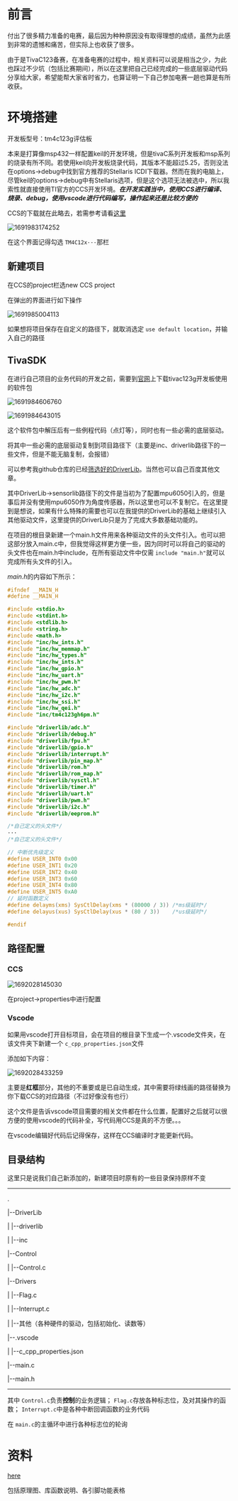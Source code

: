 # 前言

付出了很多精力准备的电赛，最后因为种种原因没有取得理想的成绩，虽然为此感到非常的遗憾和痛苦，但实际上也收获了很多。

由于是TivaC123备赛，在准备电赛的过程中，相关资料可以说是相当之少，为此也踩过不少坑（包括比赛期间），所以在这里把自己已经完成的一些底层驱动代码分享给大家，希望能帮大家省时省力，也算证明一下自己参加电赛一趟也算是有所收获。

# 环境搭建

开发板型号：tm4c123g评估板

本来是打算像msp432一样配置keil的开发环境，但是tivaC系列开发板和msp系列的烧录有所不同。若使用keil向开发板烧录代码，其版本不能超过5.25，否则没法在options->debug中找到官方推荐的Stellaris ICDI下载器。然而在我的电脑上，尽管keil的options->debug中有Stellaris选项，但是这个选项无法被选中，所以我索性就直接使用TI官方的CCS开发环境。***在开发实践当中，使用CCS进行编译、烧录、debug，使用vscode进行代码编写，操作起来还是比较方便的***

CCS的下载就在此略去，若需参考请看[这里](https://blog.csdn.net/qq_36788698/article/details/82913956)

![1691983174252](image/前言与环境搭建/1691983174252.png)

在这个界面记得勾选 `TM4C12x···`那栏

## 新建项目

在CCS的project栏选new CCS project

在弹出的界面进行如下操作

![1691985004113](image/前言与环境搭建/1691985004113.png)

如果想将项目保存在自定义的路径下，就取消选定 `use default location`，并输入自己的路径

## TivaSDK

在进行自己项目的业务代码的开发之前，需要到[官网](https://www.ti.com/tool/SW-TM4C#downloads)上下载tivac123g开发板使用的软件包

![1691984606760](image/前言与环境搭建/1691984606760.png)

![1691984643015](image/前言与环境搭建/1691984643015.png)

这个软件包中解压后有一些例程代码（点灯等），同时也有一些必需的底层驱动。

将其中一些必需的底层驱动复制到项目路径下（主要是inc、driverlib路径下的一些文件，但是不能无脑复制，会报错）

可以参考我github仓库的已经[筛选好的DriverLib](https://github.com/RiverUp/TivaCSummary/tree/main/TivaTemplate/DriverLib)。当然也可以自己百度其他文章。

其中DriverLib->sensorlib路径下的文件是当初为了配置mpu6050引入的，但是事后并没有使用mpu6050作为角度传感器，所以这里也可以不复制它。在这里提到是想说，如果有什么特殊的需要也可以在我提供的DriverLib的基础上继续引入其他驱动文件，这里提供的DriverLib只是为了完成大多数基础功能的。

在项目的根目录新建一个main.h文件用来各种驱动文件的头文件引入。也可以把这部分放入main.c中，但我觉得这样更方便一些，因为同时可以将自己的驱动的头文件也在main.h中include，在所有驱动文件中仅需 `include "main.h"`就可以完成所有头文件的引入。

*main.h*的内容如下所示：

```c
#ifndef __MAIN_H
#define __MAIN_H

#include <stdio.h>
#include <stdint.h>
#include <stdlib.h>
#include <string.h>
#include <math.h>
#include "inc/hw_ints.h"
#include "inc/hw_memmap.h"
#include "inc/hw_types.h"
#include "inc/hw_ints.h"
#include "inc/hw_gpio.h"
#include "inc/hw_uart.h"
#include "inc/hw_pwm.h"
#include "inc/hw_adc.h"
#include "inc/hw_i2c.h"
#include "inc/hw_ssi.h"
#include "inc/hw_qei.h"
#include "inc/tm4c123gh6pm.h"

#include "driverlib/adc.h"
#include "driverlib/debug.h"
#include "driverlib/fpu.h"
#include "driverlib/gpio.h"
#include "driverlib/interrupt.h"
#include "driverlib/pin_map.h"
#include "driverlib/rom.h"
#include "driverlib/rom_map.h"
#include "driverlib/sysctl.h"
#include "driverlib/timer.h"
#include "driverlib/uart.h"
#include "driverlib/pwm.h"
#include "driverlib/i2c.h"
#include "driverlib/eeprom.h"

/*自己定义的头文件*/
···
/*自己定义的头文件*/

// 中断优先级定义
#define USER_INT0 0x00
#define USER_INT1 0x20
#define USER_INT2 0x40
#define USER_INT3 0x60
#define USER_INT4 0x80
#define USER_INT5 0xA0
// 延时函数定义
#define delayms(xms) SysCtlDelay(xms * (80000 / 3)) /*ms级延时*/
#define delayus(xus) SysCtlDelay(xus * (80 / 3))    /*us级延时*/

#endif

```

## 路径配置

### CCS

![1692028145030](image/前言与环境搭建/1692028145030.png)

在project->properties中进行配置

### Vscode

如果用vscode打开目标项目，会在项目的根目录下生成一个.vscode文件夹，在该文件夹下新建一个 `c_cpp_properties.json`文件

添加如下内容：

![1692028433259](image/前言与环境搭建/1692028433259.png)

主要是**红框**部分，其他的不重要或是已自动生成，其中需要将绿线画的路径替换为你下载CCS的对应路径（不过好像没有也行）

这个文件是告诉vscode项目需要的相关文件都在什么位置，配置好之后就可以很方便的使用vscode的代码补全，写代码用CCS是真的不方便。。。

在vscode编辑好代码后记得保存，这样在CCS编译时才能更新代码。

## 目录结构

这里只是说我们自己新添加的，新建项目时原有的一些目录保持原样不变

---

.

|--DriverLib

|	|--driverlib

|	|--inc

|--Control

|	|--Control.c

|--Drivers

|	|--Flag.c

|	|--Interrupt.c

|	|--其他（各种硬件的驱动，包括初始化、读数等）

|--.vscode

|	|--c_cpp_properties.json

|--main.c

|--main.h

---

其中 `Control.c`负责**控制**的业务逻辑； `Flag.c`存放各种标志位，及对其操作的函数； `Interrupt.c`中是各种中断回调函数的业务代码

在 `main.c`的主循环中进行各种标志位的轮询

# 资料

[here](https://github.com/RiverUp/TivaCSummary/tree/main/Resource)

包括原理图、库函数说明、各引脚功能表格
